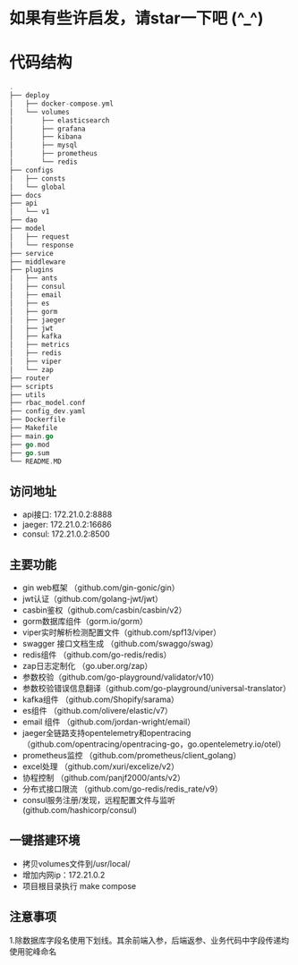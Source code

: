 # 如果有些许启发，请star一下吧 (^_^)
# 代码结构
``` go
.
├── deploy
│   ├── docker-compose.yml
│   └── volumes
│       ├── elasticsearch
│       ├── grafana
│       ├── kibana
│       ├── mysql
│       ├── prometheus
│       └── redis
├── configs
│   ├── consts
│   └── global
├── docs
├── api
│   └── v1
├── dao
├── model
│   ├── request
│   └── response
├── service
├── middleware
├── plugins
│   ├── ants
│   ├── consul
│   ├── email
│   ├── es
│   ├── gorm
│   ├── jaeger
│   ├── jwt
│   ├── kafka
│   ├── metrics
│   ├── redis
│   ├── viper
│   └── zap
├── router
├── scripts
├── utils
├── rbac_model.conf
├── config_dev.yaml
├── Dockerfile
├── Makefile
├── main.go
├── go.mod
├── go.sum
└── README.MD

```
## 访问地址
- api接口:      172.21.0.2:8888
- jaeger:       172.21.0.2:16686
- consul:       172.21.0.2:8500

## 主要功能
- gin web框架 （github.com/gin-gonic/gin）
- jwt认证（github.com/golang-jwt/jwt）
- casbin鉴权（github.com/casbin/casbin/v2）
- gorm数据库组件（gorm.io/gorm）
- viper实时解析检测配置文件（github.com/spf13/viper）
- swagger 接口文档生成 （github.com/swaggo/swag）
- redis组件 （github.com/go-redis/redis）
- zap日志定制化 （go.uber.org/zap）
- 参数校验（github.com/go-playground/validator/v10）
- 参数校验错误信息翻译（github.com/go-playground/universal-translator）
- kafka组件 （github.com/Shopify/sarama）
- es组件 （github.com/olivere/elastic/v7）
- email 组件 （github.com/jordan-wright/email）
- jaeger全链路支持opentelemetry和opentracing （github.com/opentracing/opentracing-go，go.opentelemetry.io/otel）
- prometheus监控 （github.com/prometheus/client_golang）
- excel处理 （github.com/xuri/excelize/v2）
- 协程控制 （github.com/panjf2000/ants/v2）
- 分布式接口限流 （github.com/go-redis/redis_rate/v9）
- consul服务注册/发现，远程配置文件与监听 (github.com/hashicorp/consul)

## 一键搭建环境
- 拷贝volumes文件到/usr/local/
- 增加内网ip：172.21.0.2
- 项目根目录执行 make compose

## 注意事项
1.除数据库字段名使用下划线。其余前端入参，后端返参、业务代码中字段传递均使用驼峰命名